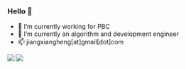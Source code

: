### Hello 👋

<!--
**j1o2h3n/j1o2h3n** is a ✨ _special_ ✨ repository because its `README.md` (this file) appears on your GitHub profile.
--> 


- 🔭 I’m currently working for PBC
- 🌱 I’m currently an algorithm and development engineer 
- 📫 jiangxiangheng[at]gmail[dot]com



<img align="absmiddle" src="https://github-readme-stats.vercel.app/api/top-langs/?username=j1o2h3n&theme=dracula&layout=compact&exclude_repo=j1o2h3n.github.io" />


<img align="left" src="https://github-readme-stats.vercel.app/api?username=j1o2h3n&theme=dracula&show_icons=true&count_private=true" />






